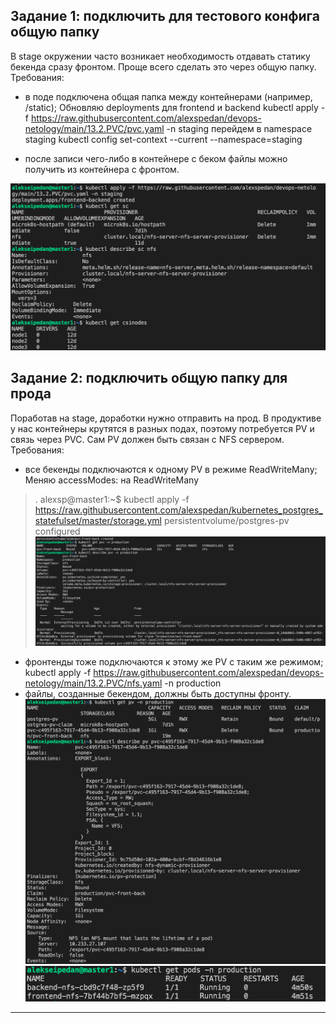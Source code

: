 ## Задание 1: подключить для тестового конфига общую папку
В stage окружении часто возникает необходимость отдавать статику бекенда сразу фронтом. Проще всего сделать это через общую папку. Требования:
* в поде подключена общая папка между контейнерами (например, /static);
Обновляю deployments для frontend и backend
kubectl apply -f https://raw.githubusercontent.com/alexspedan/devops-netology/main/13.2.PVC/pvc.yaml -n staging
перейдем в namespace staging
kubectl config set-context --current --namespace=staging

* после записи чего-либо в контейнере с беком файлы можно получить из контейнера с фронтом.

![](https://github.com/alexspedan/devops-netology/raw/main/13.2.PVC/13.2N1.png)

## Задание 2: подключить общую папку для прода
Поработав на stage, доработки нужно отправить на прод. В продуктиве у нас контейнеры крутятся в разных подах, поэтому потребуется PV и связь через PVC. Сам PV должен быть связан с NFS сервером. Требования:
* все бекенды подключаются к одному PV в режиме ReadWriteMany;
Меняю accessModes: на ReadWriteMany
>.  alexsp@master1:~$ kubectl apply -f https://raw.githubusercontent.com/alexspedan/kubernetes_postgres_statefulset/master/storage.yml
persistentvolume/postgres-pv configured
![](https://github.com/alexspedan/devops-netology/raw/main/13.2.PVC/13.2N2.png)
* фронтенды тоже подключаются к этому же PV с таким же режимом;
kubectl apply -f https://raw.githubusercontent.com/alexspedan/devops-netology/main/13.2.PVC/nfs.yaml -n production
* файлы, созданные бекендом, должны быть доступны фронту.
![](https://github.com/alexspedan/devops-netology/raw/main/13.2.PVC/13.2N3.png)
![](https://github.com/alexspedan/devops-netology/raw/main/13.2.PVC/13.2N4.png)
---
